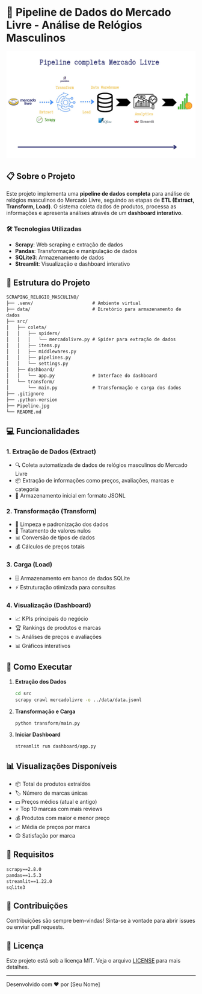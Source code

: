 # 🚀 Pipeline de Dados do Mercado Livre - Análise de Relógios Masculinos

![Pipeline Mercado Livre](Pipeline.jpg)

## 📋 Sobre o Projeto

Este projeto implementa uma **pipeline de dados completa** para análise de relógios masculinos do Mercado Livre, seguindo as etapas de **ETL (Extract, Transform, Load)**. O sistema coleta dados de produtos, processa as informações e apresenta análises através de um **dashboard interativo**.

### 🛠️ Tecnologias Utilizadas

- **Scrapy**: Web scraping e extração de dados
- **Pandas**: Transformação e manipulação de dados
- **SQLite3**: Armazenamento de dados
- **Streamlit**: Visualização e dashboard interativo

## 🚀 Estrutura do Projeto

```
SCRAPING_RELOGIO_MASCULINO/
├── .venv/                      # Ambiente virtual
├── data/                       # Diretório para armazenamento de dados
├── src/
│   ├── coleta/
│   │   ├── spiders/
│   │   │   └── mercadolivre.py # Spider para extração de dados
│   │   ├── items.py
│   │   ├── middlewares.py
│   │   ├── pipelines.py
│   │   └── settings.py
│   ├── dashboard/
│   │   └── app.py              # Interface do dashboard
│   └── transform/
│       └── main.py             # Transformação e carga dos dados
├── .gitignore
├── .python-version
├── Pipeline.jpg
└── README.md
```

## 💻 Funcionalidades

### 1. Extração de Dados (Extract)
- 🔍 Coleta automatizada de dados de relógios masculinos do Mercado Livre
- 📦 Extração de informações como preços, avaliações, marcas e categoria
- 💾 Armazenamento inicial em formato JSONL

### 2. Transformação (Transform)
- 🧹 Limpeza e padronização dos dados
- 🔄 Tratamento de valores nulos
- 📊 Conversão de tipos de dados
- 💰 Cálculos de preços totais

### 3. Carga (Load)
- 🗄️ Armazenamento em banco de dados SQLite
- ⚡ Estruturação otimizada para consultas

### 4. Visualização (Dashboard)
- 📈 KPIs principais do negócio
- 🏆 Rankings de produtos e marcas
- 📉 Análises de preços e avaliações
- 📊 Gráficos interativos

## 🔧 Como Executar

1. **Extração dos Dados**
   ```bash
   cd src
   scrapy crawl mercadolivre -o ../data/data.jsonl
   ```

2. **Transformação e Carga**
   ```bash
   python transform/main.py
   ```

3. **Iniciar Dashboard**
   ```bash
   streamlit run dashboard/app.py
   ```

## 📊 Visualizações Disponíveis

- 📦 Total de produtos extraídos
- 🏷️ Número de marcas únicas
- 💵 Preços médios (atual e antigo)
- ⭐ Top 10 marcas com mais reviews
- 💰 Produtos com maior e menor preço
- 📈 Média de preços por marca
- 😊 Satisfação por marca

## 📝 Requisitos

```plaintext
scrapy==2.8.0
pandas==1.5.3
streamlit==1.22.0
sqlite3
```

## 🤝 Contribuições

Contribuições são sempre bem-vindas! Sinta-se à vontade para abrir issues ou enviar pull requests.

## 📄 Licença

Este projeto está sob a licença MIT. Veja o arquivo [LICENSE](LICENSE) para mais detalhes.

---

Desenvolvido com ❤️ por [Seu Nome]
